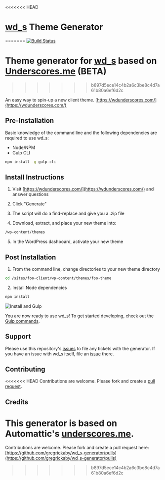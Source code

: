 <<<<<<< HEAD
# [wd_s](https://github.com/WebDevStudios/wd_s) Theme Generator
=======
[![Build Status](https://api.travis-ci.org/gregrickaby/wd_s-generator.svg?branch=master)](https://travis-ci.org/gregrickaby/wd_s-generator)

# Theme generator for [wd_s](https://github.com/WebDevStudios/wd_s) based on [Underscores.me](https://github.com/Automattic/underscores.me/) (BETA)
>>>>>>> b897d5ece14c4b2a6c3be8c4d7a61b80a6ef6d2c

An easy way to spin-up a new client theme. [https://wdunderscores.com/](https://wdunderscores.com/)

## Pre-Installation
Basic knowledge of the command line and the following dependencies are required to use wd_s:

* Node/NPM
* Gulp CLI 

```bash
npm install -g gulp-cli
```


## Install Instructions

1) Visit [https://wdunderscores.com/](https://wdunderscores.com/) and answer questions

2) Click "Generate"

3) The script will do a find-replace and give you a .zip file

4) Download, extract, and place your new theme into:

```bash
/wp-content/themes
```

5) In the WordPress dashboard, activate your new theme

## Post Installation

1) From the command line, change directories to your new theme directory

```bash
cd /sites/foo-client/wp-content/themes/foo-theme
```

2) Install Node dependencies

```bash
npm install
```
![Install and Gulp](https://dl.dropbox.com/s/cj1p6xjz51cpckq/wd_s-install.gif?dl=0)

You are now ready to use wd_s! To get started developing, check out the [Gulp commands](https://github.com/WebDevStudios/wd_s/blob/master/README.md#gulp-tasks).

## Support
Please use this repository's [issues](https://github.com/gregrickaby/wd_s-generator/issues) to file any tickets with the generator. If you have an issue with wd_s itself, file an [issue](https://github.com/WebDevStudios/wd_s/issues) there.

## Contributing
<<<<<<< HEAD
Contributions are welcome. Please fork and create a [pull request](https://github.com/gregrickaby/wd_s-generator/pulls).

## Credits
This generator is based on Automattic's [underscores.me](https://github.com/Automattic/underscores.me).
=======
Contributions are welcome. Please fork and create a pull request here: [https://github.com/gregrickaby/wd_s-generator/pulls](https://github.com/gregrickaby/wd_s-generator/pulls)
>>>>>>> b897d5ece14c4b2a6c3be8c4d7a61b80a6ef6d2c
